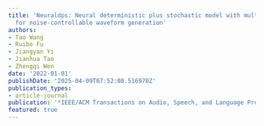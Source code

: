 ```yaml
---
title: 'Neuraldps: Neural deterministic plus stochastic model with multiband excitation
  for noise-controllable waveform generation'
authors:
- Tao Wang
- Ruibo Fu
- Jiangyan Yi
- Jianhua Tao
- Zhengqi Wen
date: '2022-01-01'
publishDate: '2025-04-09T07:52:08.516970Z'
publication_types:
- article-journal
publication: '*IEEE/ACM Transactions on Audio, Speech, and Language Processing*'
featured: true
---
```

